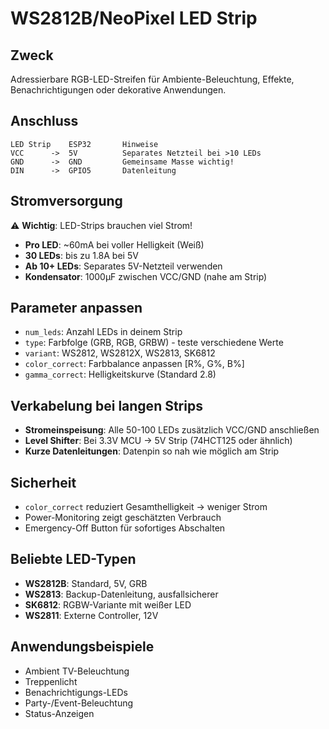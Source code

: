 # WS2812B/NeoPixel LED Strip

## Zweck
Adressierbare RGB-LED-Streifen für Ambiente-Beleuchtung, Effekte, Benachrichtigungen oder dekorative Anwendungen.

## Anschluss
```
LED Strip    ESP32       Hinweise
VCC      ->  5V          Separates Netzteil bei >10 LEDs
GND      ->  GND         Gemeinsame Masse wichtig!
DIN      ->  GPIO5       Datenleitung
```

## Stromversorgung
⚠️ **Wichtig**: LED-Strips brauchen viel Strom!
- **Pro LED**: ~60mA bei voller Helligkeit (Weiß)
- **30 LEDs**: bis zu 1.8A bei 5V
- **Ab 10+ LEDs**: Separates 5V-Netzteil verwenden
- **Kondensator**: 1000µF zwischen VCC/GND (nahe am Strip)

## Parameter anpassen
- `num_leds`: Anzahl LEDs in deinem Strip
- `type`: Farbfolge (GRB, RGB, GRBW) - teste verschiedene Werte
- `variant`: WS2812, WS2812X, WS2813, SK6812
- `color_correct`: Farbbalance anpassen [R%, G%, B%]
- `gamma_correct`: Helligkeitskurve (Standard 2.8)

## Verkabelung bei langen Strips
- **Stromeinspeisung**: Alle 50-100 LEDs zusätzlich VCC/GND anschließen
- **Level Shifter**: Bei 3.3V MCU → 5V Strip (74HCT125 oder ähnlich)
- **Kurze Datenleitungen**: Datenpin so nah wie möglich am Strip

## Sicherheit
- `color_correct` reduziert Gesamthelligkeit → weniger Strom
- Power-Monitoring zeigt geschätzten Verbrauch
- Emergency-Off Button für sofortiges Abschalten

## Beliebte LED-Typen
- **WS2812B**: Standard, 5V, GRB
- **WS2813**: Backup-Datenleitung, ausfallsicherer
- **SK6812**: RGBW-Variante mit weißer LED
- **WS2811**: Externe Controller, 12V

## Anwendungsbeispiele
- Ambient TV-Beleuchtung
- Treppenlicht
- Benachrichtigungs-LEDs
- Party-/Event-Beleuchtung
- Status-Anzeigen
